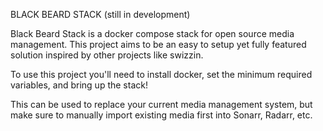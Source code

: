 BLACK BEARD STACK
(still in development)

Black Beard Stack is a docker compose stack for open source media management.
This project aims to be an easy to setup yet fully featured solution inspired by other projects like swizzin.

To use this project you'll need to install docker, set the minimum required variables, and bring up the stack!

This can be used to replace your current media management system, but make sure to manually import existing media first into Sonarr, Radarr, etc.  